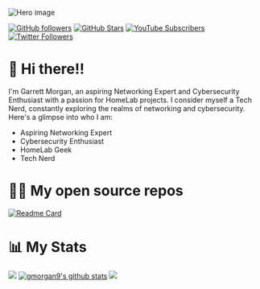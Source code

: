 ![Hero image](https://raw.githubusercontent.com/gmorgan9/images/master/banner.png)

[![GitHub followers](https://img.shields.io/github/followers/gmorgan9?logo=GitHub&style=for-the-badge)](https://github.com/gmorgan9)
[![GitHub Stars](https://img.shields.io/github/stars/gmorgan9?logo=github&style=for-the-badge)](https://github.com/gmorgan9)
[![YouTube Subscribers](https://img.shields.io/youtube/channel/subscribers/UCqVXgSg-7MO_a8LBcCQPPXw?logo=youtube&logoColor=E05D44&style=for-the-badge&label=YouTube)]([https://l.technotim.live/subscribe](https://www.youtube.com/@garrettm1?sub_confirmation=1)) 
[![Twitter Followers](https://img.shields.io/badge/follow-%40mortelnetworks-1DA1F2?logo=twitter&style=for-the-badge)](https://twitter.com/intent/user?screen_name=mortelnetworks)

# 👋 Hi there!!

I'm Garrett Morgan, an aspiring Networking Expert and Cybersecurity Enthusiast with a passion for HomeLab projects. I consider myself a Tech Nerd, constantly exploring the realms of networking and cybersecurity. Here's a glimpse into who I am:

- Aspiring Networking Expert
- Cybersecurity Enthusiast
- HomeLab Geek
- Tech Nerd

# 🧑‍💻 My open source repos
[![Readme Card](https://github-readme-stats.vercel.app/api/pin/?username=gmorgan9&repo=gmorgan9.github.io&theme=nord)](https://github.com/techno-tim/k3s-ansible)

# 📊 My Stats

![](http://github-profile-summary-cards.vercel.app/api/cards/profile-details?username=gmorgan9&theme=nord_dark)
[![gmorgan9's github stats](https://github-readme-stats.vercel.app/api?username=gmorgan9&show_icons=true&count_private=true&theme=nord&hide=stars,issues)](https://github.com/gmorgan9)
![](http://github-profile-summary-cards.vercel.app/api/cards/stats?username=gmorgan9&theme=nord_dark)
